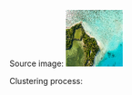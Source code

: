 Source image:
![Alt text](/data/image1.png "Optional title")
<!-- <img src="/data/image1.png" alt="Alt text" title="Optional title"> -->

Clustering process:
<!-- <img src="result_2means_1.gif" alt="Alt text" title="Optional title"> -->
